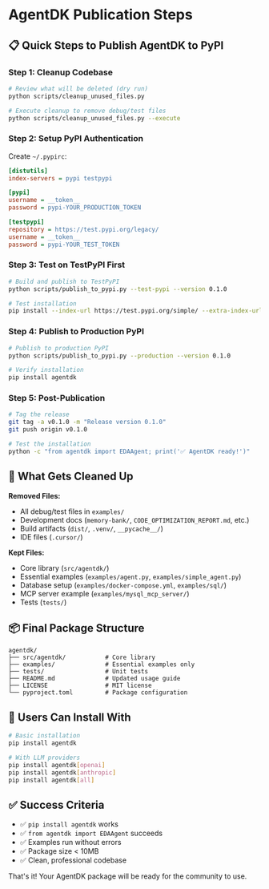 # AgentDK Publication Steps

## 📋 Quick Steps to Publish AgentDK to PyPI

### Step 1: Cleanup Codebase
```bash
# Review what will be deleted (dry run)
python scripts/cleanup_unused_files.py

# Execute cleanup to remove debug/test files
python scripts/cleanup_unused_files.py --execute
```

### Step 2: Setup PyPI Authentication
Create `~/.pypirc`:
```ini
[distutils]
index-servers = pypi testpypi

[pypi]
username = __token__
password = pypi-YOUR_PRODUCTION_TOKEN

[testpypi]
repository = https://test.pypi.org/legacy/
username = __token__
password = pypi-YOUR_TEST_TOKEN
```

### Step 3: Test on TestPyPI First
```bash
# Build and publish to TestPyPI
python scripts/publish_to_pypi.py --test-pypi --version 0.1.0

# Test installation
pip install --index-url https://test.pypi.org/simple/ --extra-index-url https://pypi.org/simple/ agentdk
```

### Step 4: Publish to Production PyPI
```bash
# Publish to production PyPI
python scripts/publish_to_pypi.py --production --version 0.1.0

# Verify installation
pip install agentdk
```

### Step 5: Post-Publication
```bash
# Tag the release
git tag -a v0.1.0 -m "Release version 0.1.0"
git push origin v0.1.0

# Test the installation
python -c "from agentdk import EDAAgent; print('✅ AgentDK ready!')"
```

## 🎯 What Gets Cleaned Up

**Removed Files:**
- All debug/test files in `examples/`
- Development docs (`memory-bank/`, `CODE_OPTIMIZATION_REPORT.md`, etc.)
- Build artifacts (`dist/`, `.venv/`, `__pycache__/`)
- IDE files (`.cursor/`)

**Kept Files:**
- Core library (`src/agentdk/`)
- Essential examples (`examples/agent.py`, `examples/simple_agent.py`)
- Database setup (`examples/docker-compose.yml`, `examples/sql/`)
- MCP server example (`examples/mysql_mcp_server/`)
- Tests (`tests/`)

## 📦 Final Package Structure

```
agentdk/
├── src/agentdk/           # Core library
├── examples/              # Essential examples only
├── tests/                 # Unit tests
├── README.md              # Updated usage guide
├── LICENSE                # MIT license
└── pyproject.toml         # Package configuration
```

## 🚀 Users Can Install With

```bash
# Basic installation
pip install agentdk

# With LLM providers
pip install agentdk[openai]
pip install agentdk[anthropic]
pip install agentdk[all]
```

## ✅ Success Criteria

- ✅ `pip install agentdk` works
- ✅ `from agentdk import EDAAgent` succeeds
- ✅ Examples run without errors
- ✅ Package size < 10MB
- ✅ Clean, professional codebase

That's it! Your AgentDK package will be ready for the community to use. 